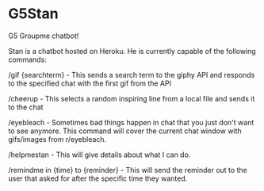 # G5Stan
G5 Groupme chatbot!

Stan is a chatbot hosted on Heroku. 
He is currently capable of the following commands:

/gif {searchterm}
	- This sends a search term to the giphy API and responds
	to the specified chat with the first gif from the API
	
/cheerup
	- This selects a random inspiring line from a local file	and sends it to the chat

/eyebleach
	- Sometimes bad things happen in chat that you just don't want to see anymore. This command will cover the current chat window with gifs/images from r/eyebleach.

/helpmestan
	- This will give details about what I can do.

/remindme in {time} to {reminder}
	- This will send the reminder out to the user that asked for after the specific time they wanted. 